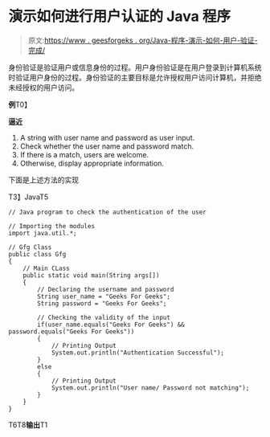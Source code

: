 # 演示如何进行用户认证的 Java 程序

> 原文:[https://www . geesforgeks . org/Java-程序-演示-如何-用户-验证-完成/](https://www.geeksforgeeks.org/java-program-to-demonstrate-how-user-authentication-is-done/)

身份验证是验证用户或信息身份的过程。用户身份验证是在用户登录到计算机系统时验证用户身份的过程。身份验证的主要目标是允许授权用户访问计算机，并拒绝未经授权的用户访问。

**例**T0】

**逼近**

1.  A string with user name and password as user input.
2.  Check whether the user name and password match.
3.  If there is a match, users are welcome.
4.  Otherwise, display appropriate information.

下面是上述方法的实现

T3】JavaT5

```
// Java program to check the authentication of the user

// Importing the modules
import java.util.*;

// Gfg Class
public class Gfg 
{
    // Main CLass
    public static void main(String args[])
    {
        // Declaring the username and password
        String user_name = "Geeks For Geeks";
        String password = "Geeks For Geeks";

        // Checking the validity of the input
        if(user_name.equals("Geeks For Geeks") && password.equals("Geeks For Geeks"))
        {
            // Printing Output
            System.out.println("Authentication Successful");
        }
        else
        {
            // Printing Output
            System.out.println("User name/ Password not matching");
        }
    }
}
```

T6T8**输出**T1